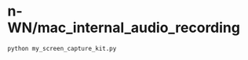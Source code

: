 <!-- n-WN/mac_internal_audio_recording -->

# n-WN/mac_internal_audio_recording

```bash
python my_screen_capture_kit.py
```